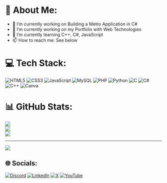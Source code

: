 <!--
**Mathus06/Mathus06** is a ✨ _special_ ✨ repository because its `README.md` (this file) appears on your GitHub profile.

Here are some ideas to get you started:

- 🔭 I’m currently working on ...
- 🌱 I’m currently learning ...
- 👯 I’m looking to collaborate on ...
- 🤔 I’m looking for help with ...
- 💬 Ask me about ...
- 📫 How to reach me: ...
- 😄 Pronouns: ...
- ⚡ Fun fact: ...
-->

# 💫 About Me:
- 🏫 I’m currently working on Building a Metro Application in C#<br>
- 🏡 I’m currently working on my Portfolio with Web Technologies<br>
- 🌱 I’m currently learning C++, C#, JavaScript<br>
- 📫 How to reach me: See below<br>


# 💻 Tech Stack:
![HTML5](https://img.shields.io/badge/html5-%23E34F26.svg?style=for-the-badge&logo=html5&logoColor=white) ![CSS3](https://img.shields.io/badge/css3-%231572B6.svg?style=for-the-badge&logo=css3&logoColor=white) ![JavaScript](https://img.shields.io/badge/javascript-%23323330.svg?style=for-the-badge&logo=javascript&logoColor=%23F7DF1E) ![MySQL](https://img.shields.io/badge/mysql-4479A1.svg?style=for-the-badge&logo=mysql&logoColor=white) ![PHP](https://img.shields.io/badge/php-%23777BB4.svg?style=for-the-badge&logo=php&logoColor=white) ![Python](https://img.shields.io/badge/python-3670A0?style=for-the-badge&logo=python&logoColor=ffdd54) ![C](https://img.shields.io/badge/c-%2300599C.svg?style=for-the-badge&logo=c&logoColor=white) ![C#](https://img.shields.io/badge/c%23-%23239120.svg?style=for-the-badge&logo=csharp&logoColor=white) ![C++](https://img.shields.io/badge/c++-%2300599C.svg?style=for-the-badge&logo=c%2B%2B&logoColor=white) ![Canva](https://img.shields.io/badge/Canva-%2300C4CC.svg?style=for-the-badge&logo=Canva&logoColor=white)
# 📊 GitHub Stats:
![](https://github-readme-stats.vercel.app/api?username=mishat19&theme=dark&hide_border=false&include_all_commits=false&count_private=true)<br/>
![](https://nirzak-streak-stats.vercel.app/?user=mishat19&theme=dark&hide_border=false)<br/>
![](https://github-readme-stats.vercel.app/api/top-langs/?username=mishat19&theme=dark&hide_border=false&include_all_commits=false&count_private=true&layout=compact)

---
[![](https://visitcount.itsvg.in/api?id=mishat19&icon=0&color=0)](https://visitcount.itsvg.in)

## 🌐 Socials:
[![Discord](https://img.shields.io/badge/Discord-%237289DA.svg?logo=discord&logoColor=white)](https://discord.gg/https://discord.gg/45MwCv4DGW) [![LinkedIn](https://img.shields.io/badge/LinkedIn-%230077B5.svg?logo=linkedin&logoColor=white)](https://linkedin.com/in/mathis-brongniart-44715b279) [![X](https://img.shields.io/badge/X-black.svg?logo=X&logoColor=white)](https://x.com/mishatR19) [![YouTube](https://img.shields.io/badge/YouTube-%23FF0000.svg?logo=YouTube&logoColor=white)](https://youtube.com/@mishatR19) 

<!-- Proudly created with GPRM ( https://gprm.itsvg.in ) -->

